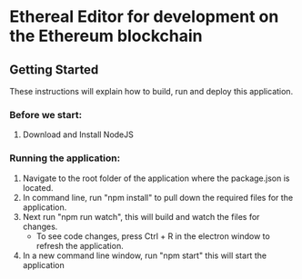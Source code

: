 Ethereal Editor for development on the Ethereum blockchain
=

Getting Started
-
These instructions will explain how to build, run and deploy this application.
### Before we start:

1.  Download and Install NodeJS

### Running the application:
1.  Navigate to the root folder of the application where the package.json is located.
2.  In command line, run "npm install" to pull down the required files for the application.
3.  Next run "npm run watch", this will build and watch the files for changes.
    -  To see code changes, press Ctrl + R in the electron window to refresh the application.
4.  In a new command line window, run "npm start" this will start the application 
